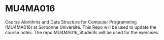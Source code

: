 # MU4MA016
Course Alorithms and Data Structure for Computer Programming (MU4MA016) at Sorbonne Université.
This Repo will be used to update the course notes. The repo MU4MA016_Students will be used for the exercises.


